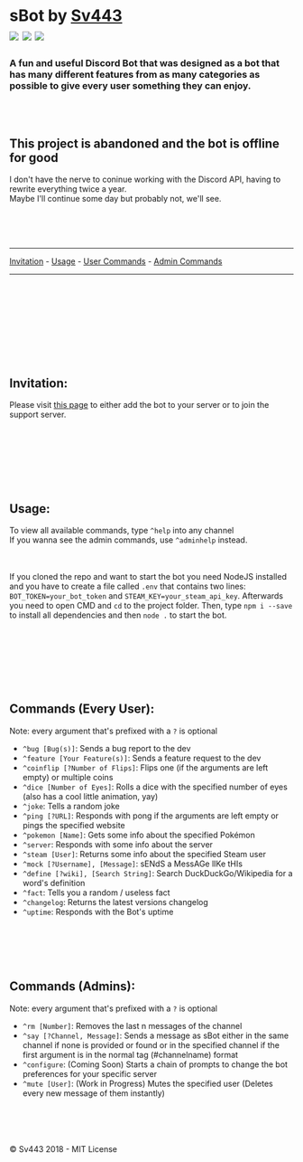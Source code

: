 # sBot by [Sv443](https://sv443.net/)<br>[![](https://img.shields.io/github/license/Sv443/sBot.svg?style=flat-square)](https://github.com/Sv443/sBot/blob/master/LICENSE) [![](https://img.shields.io/github/issues/Sv443/sBot.svg?style=flat-square)](https://github.com/Sv443/sBot/issues) [![](https://img.shields.io/github/stars/Sv443/sBot.svg?style=flat-square)](https://github.com/Sv443/sBot/)
### A fun and useful Discord Bot that was designed as a bot that has many different features from as many categories as possible to give every user something they can enjoy.

<br><br>

## This project is abandoned and the bot is offline for good
I don't have the nerve to coninue working with the Discord API, having to rewrite everything twice a year.  
Maybe I'll continue some day but probably not, we'll see.

<br><br><br>

---
[Invitation](#invitation) - [Usage](#usage) - [User Commands](#commands-every-user) - [Admin Commands](#commands-admins)

---

<br><br><br><br><br><br><br><br>

## Invitation:
Please visit [this page](https://sv443.net/r/sBot) to either add the bot to your server or to join the support server.

<br><br><br><br><br><br>

## Usage:
To view all available commands, type `^help` into any channel<br>
If you wanna see the admin commands, use `^adminhelp` instead.<br><br><br>

If you cloned the repo and want to start the bot you need NodeJS installed and you have to create a file called `.env` that contains two lines: `BOT_TOKEN=your_bot_token` and `STEAM_KEY=your_steam_api_key`. Afterwards you need to open CMD and `cd` to the project folder. Then, type `npm i --save` to install all dependencies and then `node .` to start the bot.

<br><br><br><br><br><br>

## Commands (Every User):

Note: every argument that's prefixed with a `?` is optional

- `^bug [Bug(s)]`: Sends a bug report to the dev
- `^feature [Your Feature(s)]`: Sends a feature request to the dev
- `^coinflip [?Number of Flips]`: Flips one (if the arguments are left empty) or multiple coins
- `^dice [Number of Eyes]`: Rolls a dice with the specified number of eyes (also has a cool little animation, yay)
- `^joke`: Tells a random joke
- `^ping [?URL]`: Responds with pong if the arguments are left empty or pings the specified website
- `^pokemon [Name]`: Gets some info about the specified Pokémon
- `^server`: Responds with some info about the server
- `^steam [User]`: Returns some info about the specified Steam user
- `^mock [?Username], [Message]`: sENdS a MessAGe lIKe tHIs
- `^define [?wiki], [Search String]`: Search DuckDuckGo/Wikipedia for a word's definition
- `^fact`: Tells you a random / useless fact
- `^changelog`: Returns the latest versions changelog
- `^uptime`: Responds with the Bot's uptime

<br><br><br><br>

## Commands (Admins):

Note: every argument that's prefixed with a `?` is optional

- `^rm [Number]`: Removes the last n messages of the channel
- `^say [?Channel, Message]`: Sends a message as sBot either in the same channel if none is provided or found or in the specified channel if the first argument is in the normal tag (#channelname) format
- `^configure`: (Coming Soon) Starts a chain of prompts to change the bot preferences for your specific server
- `^mute [User]`: (Work in Progress) Mutes the specified user (Deletes every new message of them instantly)


<br><br><br><br>
© Sv443 2018 - MIT License

